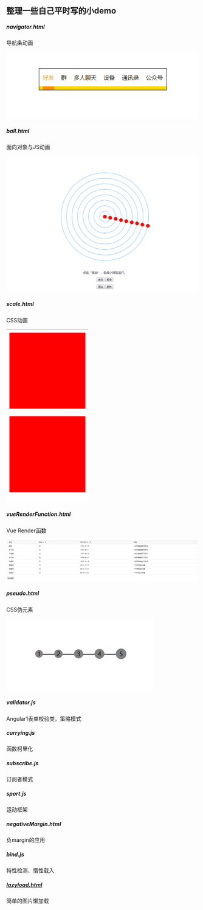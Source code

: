 ## 整理一些自己平时写的小demo

##### navigator.html
导航条动画

![ball.html](image/navigator.gif)

##### ball.html
面向对象与JS动画

![ball.html](image/Animation.gif)

##### scale.html
CSS动画

![scale.html](image/scale.gif)

##### vueRenderFunction.html
Vue Render函数

![scale.html](image/render.png)

##### pseudo.html
CSS伪元素

![scale.html](image/pseudo.png)

##### validator.js
Angular1表单校验类，策略模式

##### currying.js
函数柯里化

##### subscribe.js
订阅者模式

##### sport.js
运动框架

##### negativeMargin.html
负margin的应用

##### bind.js
特性检测、惰性载入

##### [lazyload.html](./lazyload.html)
简单的图片懒加载
